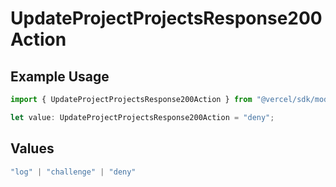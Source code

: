 # UpdateProjectProjectsResponse200Action

## Example Usage

```typescript
import { UpdateProjectProjectsResponse200Action } from "@vercel/sdk/models/updateprojectop.js";

let value: UpdateProjectProjectsResponse200Action = "deny";
```

## Values

```typescript
"log" | "challenge" | "deny"
```